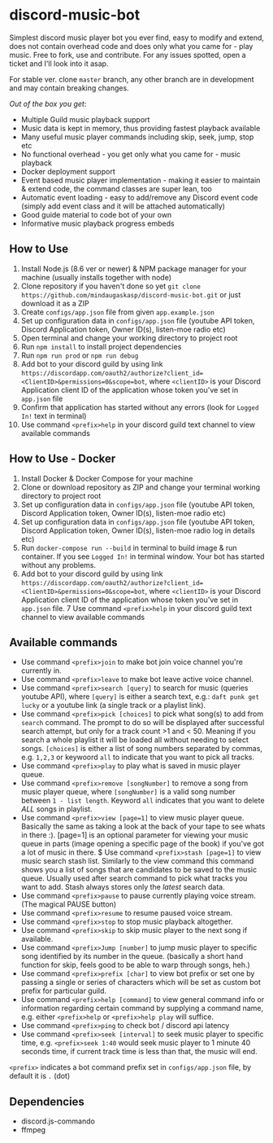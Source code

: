 # discord-music-bot
Simplest discord music player bot you ever find, easy to modify and extend, does not contain overhead code and does only what you came for - play music. Free to fork, use and contribute.
For any issues spotted, open a ticket and I'll look into it asap.

For stable ver. clone `master` branch, any other branch are in development and may contain breaking changes. 


_Out of the box you get_:

* Multiple Guild music playback support
* Music data is kept in memory, thus providing fastest playback available
* Many useful music player commands including skip, seek, jump, stop etc
* No functional overhead - you get only what you came for - music playback
* Docker deployment support
* Event based music player implementation - making it easier to maintain & extend code, the command classes are super lean, too
* Automatic event loading - easy to add/remove any Discord event code (simply add event class and it will be attached automatically)
* Good guide material to code bot of your own
* Informative music playback progress embeds

## How to Use

1. Install Node.js (8.6 ver or newer) & NPM package manager for your machine (usually installs together with node)
2. Clone repository if you haven't done so yet `git clone https://github.com/mindaugaskasp/discord-music-bot.git` or just download it as a ZIP
3. Create `configs/app.json` file from given `app.example.json`
4. Set up configuration data in `configs/app.json` file (youtube API token, Discord Application token, Owner ID(s), listen-moe radio etc)
5. Open terminal and change your working directory to project root
6. Run `npm install` to install project dependencies
7. Run `npm run prod` or `npm run debug` 
8. Add bot to your discord guild by using link `https://discordapp.com/oauth2/authorize?client_id=<ClientID>&permissions=0&scope=bot`, where `<clientID>` is your Discord Application client ID of the application whose token you've set in `app.json` file
9. Confirm that application has started without any errors (look for `Logged In!` text in terminal)
10. Use command `<prefix>help` in your discord guild text channel to view available commands

## How to Use - Docker

1. Install Docker & Docker Compose for your machine
2. Clone or download repository as ZIP and change your terminal working directory to project root
3. Set up configuration data in `configs/app.json` file (youtube API token, Discord Application token, Owner ID(s), listen-moe radio etc)
4. Set up configuration data in `configs/app.json` file (youtube API token, Discord Application token, Owner ID(s), listen-moe radio log in details etc)
5. Run `docker-compose run --build` in terminal to build image & run container. If you see `Logged In!` in terminal window. Your bot has started without any problems.
6. Add bot to your discord guild by using link `https://discordapp.com/oauth2/authorize?client_id=<ClientID>&permissions=0&scope=bot`, where `<clientID>` is your Discord Application client ID of the application whose token you've set in `app.json` file.
7 Use command `<prefix>help` in your discord guild text channel to view available commands

## Available commands

* Use command `<prefix>join` to make bot join voice channel you're currently in.
* Use command `<prefix>leave` to make bot leave active voice channel.
* Use command `<prefix>search [query]` to search for music (queries youtube API), where `[query]` is either a search text, e.g.: `daft punk get lucky` or a youtube link (a single track or a playlist link).
* Use command `<prefix>pick [choices]` to pick what song(s) to add from `search` command. The prompt to do so will be displayed after successful search attempt, but only for a track count >1 and < 50. Meaning if you search a whole playlist it will be loaded all without needing to select songs. `[choices]` is either a list of song numbers separated by commas, e.g. `1,2,3` or keywoord `all` to indicate that you want to pick all tracks.
* Use command `<prefix>play` to play what is saved in music player queue.
* Use command `<prefix>remove [songNumber]` to remove a song from music player queue, where `[songNumber]` is a valid song number between `1 - list length`. Keyword `all` indicates that you want to delete *ALL* songs in playlist. 
* Use command `<prefix>view [page=1]` to view music player queue. Basically the same as taking a look at the back of your tape to see whats in there :). [page=1] is an optional parameter for viewing your music queue in parts (image opening a specific page of the book) if you've got a lot of music in there.
$ Use command `<prefix>stash [page=1]` to view music search stash list. Similarly to the view command this command shows you a list of songs that are candidates to be saved to the music queue. Usually used after search command to pick what tracks you want to add. Stash always stores only the _latest_ search data.
* Use command `<prefix>pause` to pause currently playing voice stream. (The magical PAUSE button)
* Use command `<prefix>resume` to resume paused voice stream.
* Use command `<prefix>stop` to stop music playback altogether.
* Use command `<prefix>skip` to skip music player to the next song if available.
* Use command `<prefix>Jump [number]` to jump music player to specific song identified by its number in the queue. (basically a short hand function for skip, feels good to be able to warp through songs, heh.)
* Use command `<prefix>prefix [char]` to view bot prefix or set one by passing a single or series of characters which will be set as custom bot prefix for particular guild.
* Use command `<prefix>help [command]` to view general command info or information regarding certain command by supplying a command name, e.g. either `<prefix>help` or `<prefix>help play` will suffice.
* Use command `<prefix>ping` to check bot / discord api latency
* Use command `<prefix>seek [interval]` to seek music player to specific time, e.g. `<prefix>seek 1:40` would seek music player to 1 minute 40 seconds time, if current track time is less than that, the music will end.

`<prefix>` indicates a bot command prefix set in `configs/app.json` file, by default it is `.` (dot)

## Dependencies

* discord.js-commando
* ffmpeg
